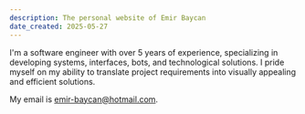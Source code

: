 ```yaml
---
description: The personal website of Emir Baycan
date_created: 2025-05-27
---
```


I'm a software engineer with over 5 years of experience, specializing in developing systems, interfaces, bots, and technological solutions. I pride myself on my ability to translate project requirements into visually appealing and efficient solutions.

My email is <emir-baycan@hotmail.com>.

